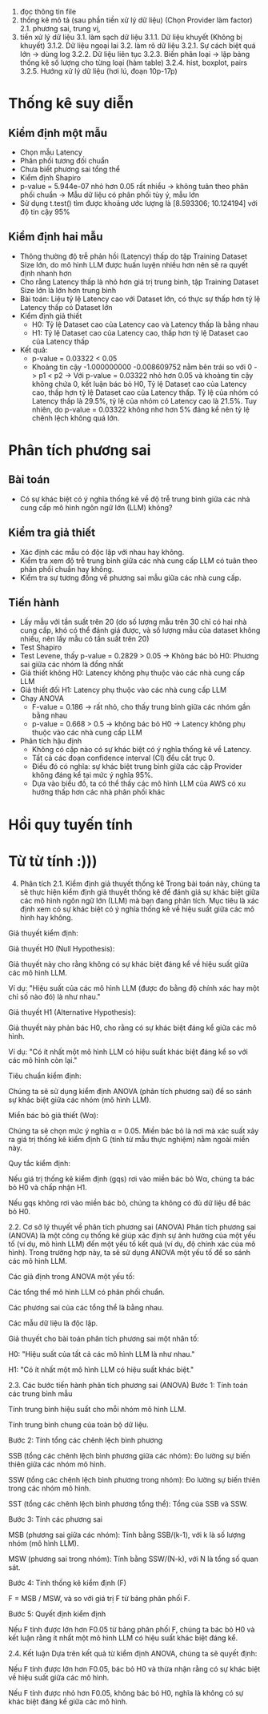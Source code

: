 1. đọc thông tin file
2. thống kê mô tả (sau phần tiền xử lý dữ liệu) (Chọn Provider làm factor)
	2.1. phương sai, trung vị, 
3. tiền xử lý dữ liệu
	3.1. làm sạch dữ liệu
		3.1.1. Dữ liệu khuyết (Không bị khuyết)
		3.1.2. Dữ liệu ngoại lai
	3.2. làm rõ dữ liệu 
		3.2.1. Sự cách biệt quá lớn -> dùng log
		3.2.2. Dữ liệu liên tục
		3.2.3. Biến phân loại -> lập bảng thống kê số lượng cho từng loại (hàm table)
		3.2.4. hist, boxplot, pairs
		3.2.5. Hướng xử lý dữ liệu (hơi lú, đoạn 10p-17p)

# Thống kê suy diễn
## Kiểm định một mẫu
- Chọn mẫu Latency
- Phân phối tương đối chuẩn
- Chưa biết phương sai tổng thể
- Kiểm định Shapiro
- p-value = 5.944e-07 nhỏ hơn 0.05 rất nhiều -> không tuân theo phân phối chuẩn
-> Mẫu dữ liệu có phân phối tùy ý, mẫu lớn
- Sử dụng t.test() tìm được khoảng ước lượng là [8.593306; 10.124194] với độ tin cậy 95%

## Kiểm định hai mẫu
- Thông thường độ trễ phản hồi (Latency) thấp do tập Training Dataset Size lớn, do mô hình LLM được huấn luyện nhiều hơn nên sẽ ra quyết định nhanh hơn
- Cho rằng Latency thấp là nhỏ hơn giá trị trung bình, tập Training Dataset Size lớn là lớn hơn trung bình
- Bài toán: Liệu tỷ lệ Latency cao với Dataset lớn, có thực sự thấp hơn tỷ lệ Latency thấp có Dataset lớn
- Kiểm định giả thiết
	- H0: Tỷ lệ Dataset cao của Latency cao và Latency thấp là bằng nhau
	- H1: Tỷ lệ Dataset cao của Latency cao, thấp hơn tỷ lệ Dataset cao của Latency thấp
- Kết quả:
	- p-value = 0.03322 < 0.05
	- Khoảng tin cậy -1.000000000 -0.008609752 nằm bên trái so với 0 -> p1 < p2
	-> Với p-value = 0.03322 nhỏ hơn 0.05 và khoảng tin cậy không chứa 0, kết luận bác bỏ H0, Tỷ lệ Dataset cao của Latency cao, thấp hơn tỷ lệ Dataset cao của Latency thấp. Tỷ lệ của nhóm có Latency thấp là 29.5%, tỷ lệ của nhóm có Latency cao là 21.5%.
	Tuy nhiên, do p-value = 0.03322 không nhơ hơn 5% đáng kể nên tỷ lệ chênh lệch không quá lớn.

# Phân tích phương sai
## Bài toán
- Có sự khác biệt có ý nghĩa thống kê về độ trễ trung bình giữa các nhà cung cấp mô hình ngôn ngữ lớn (LLM) không?
## Kiểm tra giả thiết
- Xác định các mẫu có độc lập với nhau hay không.
- Kiểm tra xem độ trễ trung bình giữa các nhà cung cấp LLM có tuân theo phân phối chuẩn hay không.
- Kiểm tra sự tương đồng về phương sai mẫu giữa các nhà cung cấp.
## Tiến hành
- Lấy mẫu với tần suất trên 20 (do số lượng mẫu trên 30 chỉ có hai nhà cung cấp, khó có thể đánh giá được, và số lượng mẫu của dataset không nhiều, nên lấy mẫu có tần suất trên 20)
- Test Shapiro
- Test Levene, thấy p-value = 0.2829 > 0.05 -> Không bác bỏ H0: Phương sai giữa các nhóm là đồng nhất
- Giả thiết không H0: Latency không phụ thuộc vào các nhà cung cấp LLM
- Giả thiết đối H1: Latency phụ thuộc vào các nhà cung cấp LLM
- Chạy ANOVA
	- F-value = 0.186 -> rất nhỏ, cho thấy trung bình giữa các nhóm gần bằng nhau
	- p-value = 0.668 > 0.5 -> không bác bỏ H0 -> Latency không phụ thuộc vào các nhà cung cấp LLM
- Phân tích hậu định
	- Không có cặp nào có sự khác biệt có ý nghĩa thống kê về Latency.
	- Tất cả các đoạn confidence interval (CI) đều cắt trục 0.
	- Điều đó có nghĩa: sự khác biệt trung bình giữa các cặp Provider không đáng kể tại mức ý nghĩa 95%.
	- Dựa vào biểu đồ, ta có thể thấy các mô hình LLM của AWS có xu hướng thấp hơn các nhà phân phối khác
# Hồi quy tuyến tính


# Từ từ tính :)))
4. Phân tích
2.1. Kiểm định giả thuyết thống kê
Trong bài toán này, chúng ta sẽ thực hiện kiểm định giả thuyết thống kê để đánh giá sự khác biệt giữa các mô hình ngôn ngữ lớn (LLM) mà bạn đang phân tích. Mục tiêu là xác định xem có sự khác biệt có ý nghĩa thống kê về hiệu suất giữa các mô hình hay không.

Giả thuyết kiểm định:

Giả thuyết H0 (Null Hypothesis):

Giả thuyết này cho rằng không có sự khác biệt đáng kể về hiệu suất giữa các mô hình LLM.

Ví dụ: "Hiệu suất của các mô hình LLM (được đo bằng độ chính xác hay một chỉ số nào đó) là như nhau."

Giả thuyết H1 (Alternative Hypothesis):

Giả thuyết này phản bác H0, cho rằng có sự khác biệt đáng kể giữa các mô hình.

Ví dụ: "Có ít nhất một mô hình LLM có hiệu suất khác biệt đáng kể so với các mô hình còn lại."

Tiêu chuẩn kiểm định:

Chúng ta sẽ sử dụng kiểm định ANOVA (phân tích phương sai) để so sánh sự khác biệt giữa các nhóm (mô hình LLM).

Miền bác bỏ giả thiết (Wα):

Chúng ta sẽ chọn mức ý nghĩa α = 0.05. Miền bác bỏ là nơi mà xác suất xảy ra giá trị thống kê kiểm định G (tính từ mẫu thực nghiệm) nằm ngoài miền này.

Quy tắc kiểm định:

Nếu giá trị thống kê kiểm định (gqs) rơi vào miền bác bỏ Wα, chúng ta bác bỏ H0 và chấp nhận H1.

Nếu gqs không rơi vào miền bác bỏ, chúng ta không có đủ dữ liệu để bác bỏ H0.

2.2. Cơ sở lý thuyết về phân tích phương sai (ANOVA)
Phân tích phương sai (ANOVA) là một công cụ thống kê giúp xác định sự ảnh hưởng của một yếu tố (ví dụ, mô hình LLM) đến một yếu tố kết quả (ví dụ, độ chính xác của mô hình). Trong trường hợp này, ta sẽ sử dụng ANOVA một yếu tố để so sánh các mô hình LLM.

Các giả định trong ANOVA một yếu tố:

Các tổng thể mô hình LLM có phân phối chuẩn.

Các phương sai của các tổng thể là bằng nhau.

Các mẫu dữ liệu là độc lập.

Giả thuyết cho bài toán phân tích phương sai một nhân tố:

H0: "Hiệu suất của tất cả các mô hình LLM là như nhau."

H1: "Có ít nhất một mô hình LLM có hiệu suất khác biệt."

2.3. Các bước tiến hành phân tích phương sai (ANOVA)
Bước 1: Tính toán các trung bình mẫu

Tính trung bình hiệu suất cho mỗi nhóm mô hình LLM.

Tính trung bình chung của toàn bộ dữ liệu.

Bước 2: Tính tổng các chênh lệch bình phương

SSB (tổng các chênh lệch bình phương giữa các nhóm): Đo lường sự biến thiên giữa các nhóm mô hình.

SSW (tổng các chênh lệch bình phương trong nhóm): Đo lường sự biến thiên trong các nhóm mô hình.

SST (tổng các chênh lệch bình phương tổng thể): Tổng của SSB và SSW.

Bước 3: Tính các phương sai

MSB (phương sai giữa các nhóm): Tính bằng SSB/(k-1), với k là số lượng nhóm (mô hình LLM).

MSW (phương sai trong nhóm): Tính bằng SSW/(N-k), với N là tổng số quan sát.

Bước 4: Tính thống kê kiểm định (F)

F = MSB / MSW, và so với giá trị F từ bảng phân phối F.

Bước 5: Quyết định kiểm định

Nếu F tính được lớn hơn F0.05 từ bảng phân phối F, chúng ta bác bỏ H0 và kết luận rằng ít nhất một mô hình LLM có hiệu suất khác biệt đáng kể.

2.4. Kết luận
Dựa trên kết quả từ kiểm định ANOVA, chúng ta sẽ quyết định:

Nếu F tính được lớn hơn F0.05, bác bỏ H0 và thừa nhận rằng có sự khác biệt về hiệu suất giữa các mô hình.

Nếu F tính được nhỏ hơn F0.05, không bác bỏ H0, nghĩa là không có sự khác biệt đáng kể giữa các mô hình.